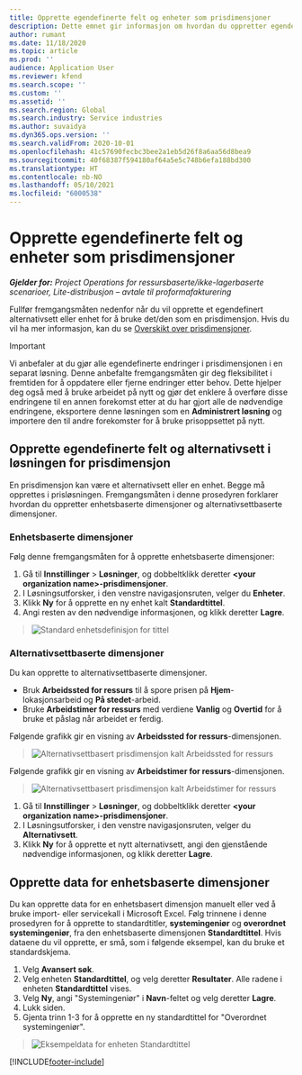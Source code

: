 ```yaml
---
title: Opprette egendefinerte felt og enheter som prisdimensjoner
description: Dette emnet gir informasjon om hvordan du oppretter egendefinerte alternativsett eller enheter.
author: rumant
ms.date: 11/18/2020
ms.topic: article
ms.prod: ''
audience: Application User
ms.reviewer: kfend
ms.search.scope: ''
ms.custom: ''
ms.assetid: ''
ms.search.region: Global
ms.search.industry: Service industries
ms.author: suvaidya
ms.dyn365.ops.version: ''
ms.search.validFrom: 2020-10-01
ms.openlocfilehash: 41c57690fecbc3bee2a1eb5d26f8a6aa56d8bea9
ms.sourcegitcommit: 40f68387f594180af64a5e5c748b6efa188bd300
ms.translationtype: HT
ms.contentlocale: nb-NO
ms.lasthandoff: 05/10/2021
ms.locfileid: "6000538"
---
```

# <a name="create-custom-fields-and-entities-as-pricing-dimensions"></a>Opprette egendefinerte felt og enheter som prisdimensjoner

_**Gjelder for:** Project Operations for ressursbaserte/ikke-lagerbaserte scenarioer, Lite-distribusjon – avtale til proformafakturering_

Fullfør fremgangsmåten nedenfor når du vil opprette et egendefinert alternativsett eller enhet for å bruke det/den som en prisdimensjon. Hvis du vil ha mer informasjon, kan du se [Overskikt over prisdimensjoner](pricing-dimensions-overview.md).  

> [!IMPORTANT]
> Vi anbefaler at du gjør alle egendefinerte endringer i prisdimensjonen i en separat løsning. Denne anbefalte fremgangsmåten gir deg fleksibilitet i fremtiden for å oppdatere eller fjerne endringer etter behov. Dette hjelper deg også med å bruke arbeidet på nytt og gjør det enklere å overføre disse endringene til en annen forekomst etter at du har gjort alle de nødvendige endringene, eksportere denne løsningen som en **Administrert løsning** og importere den til andre forekomster for å bruke prisoppsettet på nytt.

  
## <a name="create-custom-fields-and-option-sets-in-the-pricing-dimension-solution"></a>Opprette egendefinerte felt og alternativsett i løsningen for prisdimensjon

En prisdimensjon kan være et alternativsett eller en enhet. Begge må opprettes i prisløsningen. Fremgangsmåten i denne prosedyren forklarer hvordan du oppretter enhetsbaserte dimensjoner og alternativsettbaserte dimensjoner.

### <a name="entity-based-dimensions"></a>Enhetsbaserte dimensjoner
Følg denne fremgangsmåten for å opprette enhetsbaserte dimensjoner:

1. Gå til **Innstillinger** > **Løsninger**, og dobbeltklikk deretter **\<your organization name>-prisdimensjoner**.
2. I Løsningsutforsker, i den venstre navigasjonsruten, velger du **Enheter**.
3. Klikk **Ny** for å opprette en ny enhet kalt **Standardtittel**. 
4. Angi resten av den nødvendige informasjonen, og klikk deretter **Lagre**.

> ![Standard enhetsdefinisjon for tittel](media/Standard-Title-entity-definition.png)

### <a name="option-set-based-dimensions"></a>Alternativsettbaserte dimensjoner 
Du kan opprette to alternativsettbaserte dimensjoner. 

- Bruk **Arbeidssted for ressurs** til å spore prisen på **Hjem**-lokasjonsarbeid og **På stedet**-arbeid. 
- Bruke **Arbeidstimer for ressurs** med verdiene **Vanlig** og **Overtid** for å bruke et påslag når arbeidet er ferdig.

Følgende grafikk gir en visning av **Arbeidssted for ressurs**-dimensjonen. 

> ![Alternativsettbasert prisdimensjon kalt Arbeidssted for ressurs](media/Option-set-PD-called-Resource-Work-Location.png)

Følgende grafikk gir en visning av **Arbeidstimer for ressurs**-dimensjonen. 

> ![Alternativsettbasert prisdimensjon kalt Arbeidstimer for ressurs](media/Option-set-PD-called-Resource-Work-Hours.png)

1. Gå til **Innstillinger** > **Løsninger**, og dobbeltklikk deretter **\<your organization name>-prisdimensjoner**. 
2. I Løsningsutforsker, i den venstre navigasjonsruten, velger du **Alternativsett**. 
3. Klikk **Ny** for å opprette et nytt alternativsett, angi den gjenstående nødvendige informasjonen, og klikk deretter **Lagre**.

## <a name="create-data-for-entity-based-dimensions"></a>Opprette data for enhetsbaserte dimensjoner

Du kan opprette data for en enhetsbasert dimensjon manuelt eller ved å bruke import- eller servicekall i Microsoft Excel. Følg trinnene i denne prosedyren for å opprette to standardtitler, **systemingeniør** og **overordnet systemingeniør**, fra den enhetsbaserte dimensjonen **Standardtittel**. Hvis dataene du vil opprette, er små, som i følgende eksempel, kan du bruke et standardskjema.

1. Velg **Avansert søk**.
2. Velg enheten **Standardtittel**, og velg deretter **Resultater**. Alle radene i enheten **Standardtittel** vises.
3. Velg **Ny**, angi "Systemingeniør" i **Navn**-feltet og velg deretter **Lagre**.
4. Lukk siden. 
5. Gjenta trinn 1-3 for å opprette en ny standardtittel for "Overordnet systemingeniør".

> ![Eksempeldata for enheten Standardtittel](media/ST-data.png)


[!INCLUDE[footer-include](../includes/footer-banner.md)]